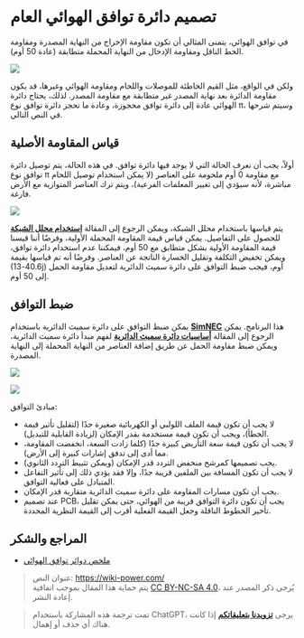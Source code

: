 # تصميم دائرة توافق الهوائي العام

في توافق الهوائي، يتمنى المثالي أن تكون مقاومة الإخراج من النهاية المصدرة ومقاومة الخط الناقل ومقاومة الإدخال من النهاية المحملة متطابقة (عادة 50 أوم).

![](https://img.wiki-power.com/d/wiki-media/img/20220531150107.png)

ولكن في الواقع، مثل القيم الخاطئة للموصلات واللحام ومقاومة الهوائي وغيرها، قد يكون مقاومة الدائرة بعد نهاية المصدر غير متطابقة مع مقاومة المصدر. لذلك، يحتاج دائرة الهوائي عادة إلى دائرة توافق محجوزة، وعادة ما تحجز دائرة توافق نوع π، وسيتم شرحها في النص التالي.

## قياس المقاومة الأصلية

أولاً، يجب أن نعرف الحالة التي لا يوجد فيها دائرة توافق. في هذه الحالة، يتم توصيل دائرة توافق نوع π مع مقاومة 0 أوم ملحومة على العناصر (لا يمكن استخدام توصيل اللحام مباشرة، لأنه سيؤدي إلى تغيير المعلمات الفرعية)، ويتم ترك العناصر المتوازية مع الأرض فارغة.

![](https://img.wiki-power.com/d/wiki-media/img/20220531150242.png)

يتم قياسها باستخدام محلل الشبكة، ويمكن الرجوع إلى المقالة [**استخدام محلل الشبكة**](https://wiki-power.com/ar/%E7%BD%91%E7%BB%9C%E5%88%86%E6%9E%90%E4%BB%AA%E7%9A%84%E4%BD%BF%E7%94%A8) للحصول على التفاصيل. يمكن قياس قيمة المقاومة المحملة الأولية، وفرضًا أننا قيسنا قيمة المقاومة الأولية بشكل متطابق مع 50 أوم، فيمكننا عدم استخدام دائرة توافق، ويمكن تخفيض التكلفة وتقليل الخسارة الناتجة عن العناصر. وفرضًا أنه تم قياسها بقيمة (40.6-13j) أوم، فيجب ضبط التوافق على دائرة سميث الدائرية لتعديل مقاومة الحمل إلى 50 أوم.

## ضبط التوافق

يمكن ضبط التوافق على دائرة سميث الدائرية باستخدام [**SimNEC**](http://www.ae6ty.com/smith_charts.html) هذا البرنامج. يمكن الرجوع إلى المقالة [**أساسيات دائرة سميث الدائرية**](https://wiki-power.com/ar/%E5%8F%B2%E5%AF%86%E6%96%AF%E5%9C%86%E5%9B%BE%E5%9F%BA%E7%A1%80) لفهم مبدأ دائرة سميث الدائرية، ويمكن ضبط مقاومة الحمل عن طريق إضافة العناصر من النهاية المحملة إلى النهاية المصدرة.

![](https://img.wiki-power.com/d/wiki-media/img/20220531150624.png)

![](https://img.wiki-power.com/d/wiki-media/img/20220531151108.png)

مبادئ التوافق:

- لا يجب أن تكون قيمة الملف اللولبي أو الكهربائية صغيرة جدًا (لتقليل تأثير قيمة الخطأ)، ويجب أن تكون قيمة مستخدمة بقدر الإمكان (لزيادة القابلية للتبديل).
- لا يجب أن تكون قيمة سعة التأريض كبيرة جدًا (كلما زادت السعة، انخفضت المقاومة، مما أدى إلى تدفق إشارات كبيرة إلى الأرض).
- يجب تصميمها كمرشح منخفض التردد قدر الإمكان (ويمكن تثبيط التردد الثانوي).
- لا يجب أن تكون المسافة بين الملفين قريبة جدًا، وإلا فقد يؤدي ذلك إلى تأثير التفاعل المتبادل على فعالية التوافق.
- يجب أن تكون مسارات المقاومة على دائرة سميث الدائرية متقاربة قدر الإمكان.
- عند تصميم PCB، يجب أن تكون دائرة التوافق قريبة من الهوائي، حتى يمكن تقليل تأخير الخطوط الناقلة وجعل القيمة الفعلية أقرب إلى القيمة النظرية المحددة.

## المراجع والشكر

- [ملخص دوائر توافق الهوائي](https://momodiyer.work/20past/201901250p/201901250p.html)

> عنوان النص: <https://wiki-power.com/>  
> يتم حماية هذا المقال بموجب اتفاقية [CC BY-NC-SA 4.0](https://creativecommons.org/licenses/by/4.0/deed.zh)، يُرجى ذكر المصدر عند إعادة النشر.

> تمت ترجمة هذه المشاركة باستخدام ChatGPT، يرجى [**تزويدنا بتعليقاتكم**](https://github.com/linyuxuanlin/Wiki_MkDocs/issues/new) إذا كانت هناك أي حذف أو إهمال.